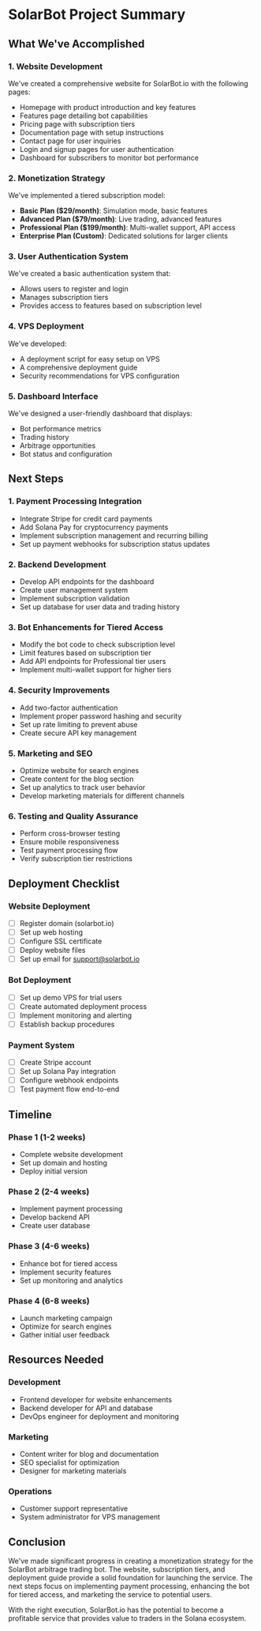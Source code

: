 # SolarBot Project Summary

## What We've Accomplished

### 1. Website Development
We've created a comprehensive website for SolarBot.io with the following pages:
- Homepage with product introduction and key features
- Features page detailing bot capabilities
- Pricing page with subscription tiers
- Documentation page with setup instructions
- Contact page for user inquiries
- Login and signup pages for user authentication
- Dashboard for subscribers to monitor bot performance

### 2. Monetization Strategy
We've implemented a tiered subscription model:
- **Basic Plan ($29/month)**: Simulation mode, basic features
- **Advanced Plan ($79/month)**: Live trading, advanced features
- **Professional Plan ($199/month)**: Multi-wallet support, API access
- **Enterprise Plan (Custom)**: Dedicated solutions for larger clients

### 3. User Authentication System
We've created a basic authentication system that:
- Allows users to register and login
- Manages subscription tiers
- Provides access to features based on subscription level

### 4. VPS Deployment
We've developed:
- A deployment script for easy setup on VPS
- A comprehensive deployment guide
- Security recommendations for VPS configuration

### 5. Dashboard Interface
We've designed a user-friendly dashboard that displays:
- Bot performance metrics
- Trading history
- Arbitrage opportunities
- Bot status and configuration

## Next Steps

### 1. Payment Processing Integration
- Integrate Stripe for credit card payments
- Add Solana Pay for cryptocurrency payments
- Implement subscription management and recurring billing
- Set up payment webhooks for subscription status updates

### 2. Backend Development
- Develop API endpoints for the dashboard
- Create user management system
- Implement subscription validation
- Set up database for user data and trading history

### 3. Bot Enhancements for Tiered Access
- Modify the bot code to check subscription level
- Limit features based on subscription tier
- Add API endpoints for Professional tier users
- Implement multi-wallet support for higher tiers

### 4. Security Improvements
- Add two-factor authentication
- Implement proper password hashing and security
- Set up rate limiting to prevent abuse
- Create secure API key management

### 5. Marketing and SEO
- Optimize website for search engines
- Create content for the blog section
- Set up analytics to track user behavior
- Develop marketing materials for different channels

### 6. Testing and Quality Assurance
- Perform cross-browser testing
- Ensure mobile responsiveness
- Test payment processing flow
- Verify subscription tier restrictions

## Deployment Checklist

### Website Deployment
- [ ] Register domain (solarbot.io)
- [ ] Set up web hosting
- [ ] Configure SSL certificate
- [ ] Deploy website files
- [ ] Set up email for support@solarbot.io

### Bot Deployment
- [ ] Set up demo VPS for trial users
- [ ] Create automated deployment process
- [ ] Implement monitoring and alerting
- [ ] Establish backup procedures

### Payment System
- [ ] Create Stripe account
- [ ] Set up Solana Pay integration
- [ ] Configure webhook endpoints
- [ ] Test payment flow end-to-end

## Timeline

### Phase 1 (1-2 weeks)
- Complete website development
- Set up domain and hosting
- Deploy initial version

### Phase 2 (2-4 weeks)
- Implement payment processing
- Develop backend API
- Create user database

### Phase 3 (4-6 weeks)
- Enhance bot for tiered access
- Implement security features
- Set up monitoring and analytics

### Phase 4 (6-8 weeks)
- Launch marketing campaign
- Optimize for search engines
- Gather initial user feedback

## Resources Needed

### Development
- Frontend developer for website enhancements
- Backend developer for API and database
- DevOps engineer for deployment and monitoring

### Marketing
- Content writer for blog and documentation
- SEO specialist for optimization
- Designer for marketing materials

### Operations
- Customer support representative
- System administrator for VPS management

## Conclusion

We've made significant progress in creating a monetization strategy for the SolarBot arbitrage trading bot. The website, subscription tiers, and deployment guide provide a solid foundation for launching the service. The next steps focus on implementing payment processing, enhancing the bot for tiered access, and marketing the service to potential users.

With the right execution, SolarBot.io has the potential to become a profitable service that provides value to traders in the Solana ecosystem.
